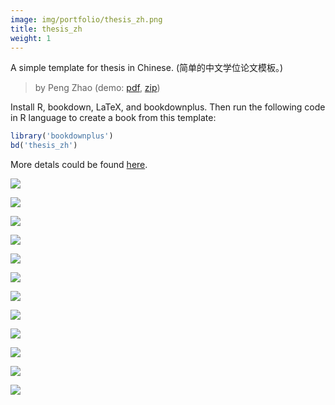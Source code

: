 ```yaml
---
image: img/portfolio/thesis_zh.png
title: thesis_zh
weight: 1
---
```


A simple template for thesis in Chinese. (简单的中文学位论文模板。)

> by Peng Zhao (demo: [pdf](https://github.com/pzhaonet/bookdownplus/raw/master/inst2/thesis_zh/showcase/thesis_zh.pdf), [zip](https://github.com/pzhaonet/bookdownplus/raw/master/inst/templates/thesis_zh.zip))

<!--more-->

Install R, bookdown, LaTeX, and bookdownplus. Then run the following code in R language to create a book from this template:

```r
library('bookdownplus')
bd('thesis_zh')
```

More detals could be found [here](https://github.com/pzhaonet/bookdownplus).
<p><a href="https://github.com/pzhaonet/bookdownplus/raw/master/inst2/thesis_zh/showcase/cover.png"><img class = "jf-image-shadow" src="https://github.com/pzhaonet/bookdownplus/raw/master/inst2/thesis_zh/showcase/cover.png" /></a></p>
<p><a href="https://github.com/pzhaonet/bookdownplus/raw/master/inst2/thesis_zh/showcase/thesis_zh11.png"><img class = "jf-image-shadow" src="https://github.com/pzhaonet/bookdownplus/raw/master/inst2/thesis_zh/showcase/thesis_zh11.png" /></a></p>
<p><a href="https://github.com/pzhaonet/bookdownplus/raw/master/inst2/thesis_zh/showcase/thesis_zh13.png"><img class = "jf-image-shadow" src="https://github.com/pzhaonet/bookdownplus/raw/master/inst2/thesis_zh/showcase/thesis_zh13.png" /></a></p>
<p><a href="https://github.com/pzhaonet/bookdownplus/raw/master/inst2/thesis_zh/showcase/thesis_zh15.png"><img class = "jf-image-shadow" src="https://github.com/pzhaonet/bookdownplus/raw/master/inst2/thesis_zh/showcase/thesis_zh15.png" /></a></p>
<p><a href="https://github.com/pzhaonet/bookdownplus/raw/master/inst2/thesis_zh/showcase/thesis_zh17.png"><img class = "jf-image-shadow" src="https://github.com/pzhaonet/bookdownplus/raw/master/inst2/thesis_zh/showcase/thesis_zh17.png" /></a></p>
<p><a href="https://github.com/pzhaonet/bookdownplus/raw/master/inst2/thesis_zh/showcase/thesis_zh19.png"><img class = "jf-image-shadow" src="https://github.com/pzhaonet/bookdownplus/raw/master/inst2/thesis_zh/showcase/thesis_zh19.png" /></a></p>
<p><a href="https://github.com/pzhaonet/bookdownplus/raw/master/inst2/thesis_zh/showcase/thesis_zh21.png"><img class = "jf-image-shadow" src="https://github.com/pzhaonet/bookdownplus/raw/master/inst2/thesis_zh/showcase/thesis_zh21.png" /></a></p>
<p><a href="https://github.com/pzhaonet/bookdownplus/raw/master/inst2/thesis_zh/showcase/thesis_zh23.png"><img class = "jf-image-shadow" src="https://github.com/pzhaonet/bookdownplus/raw/master/inst2/thesis_zh/showcase/thesis_zh23.png" /></a></p>
<p><a href="https://github.com/pzhaonet/bookdownplus/raw/master/inst2/thesis_zh/showcase/thesis_zh25.png"><img class = "jf-image-shadow" src="https://github.com/pzhaonet/bookdownplus/raw/master/inst2/thesis_zh/showcase/thesis_zh25.png" /></a></p>
<p><a href="https://github.com/pzhaonet/bookdownplus/raw/master/inst2/thesis_zh/showcase/thesis_zh27.png"><img class = "jf-image-shadow" src="https://github.com/pzhaonet/bookdownplus/raw/master/inst2/thesis_zh/showcase/thesis_zh27.png" /></a></p>
<p><a href="https://github.com/pzhaonet/bookdownplus/raw/master/inst2/thesis_zh/showcase/thesis_zh29.png"><img class = "jf-image-shadow" src="https://github.com/pzhaonet/bookdownplus/raw/master/inst2/thesis_zh/showcase/thesis_zh29.png" /></a></p>
<p><a href="https://github.com/pzhaonet/bookdownplus/raw/master/inst2/thesis_zh/showcase/thesis_zh9.png"><img class = "jf-image-shadow" src="https://github.com/pzhaonet/bookdownplus/raw/master/inst2/thesis_zh/showcase/thesis_zh9.png" /></a></p>
